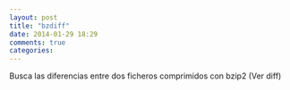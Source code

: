 ```yaml
---
layout: post
title: "bzdiff"
date: 2014-01-29 18:29
comments: true
categories: 
---
```

Busca las diferencias entre dos ficheros comprimidos con bzip2 (Ver diff)

